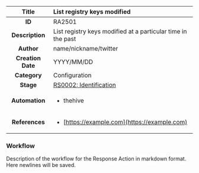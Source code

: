 | Title                       | List registry keys modified         |
|:---------------------------:|:--------------------|
| **ID**                      | RA2501            |
| **Description**             | List registry keys modified at a particular time in the past   |
| **Author**                  | name/nickname/twitter        |
| **Creation Date**           | YYYY/MM/DD |
| **Category**                | Configuration      |
| **Stage**                   |[RS0002: Identification](../Response_Stages/RS0002.md)| 
| **Automation** |<ul><li>thehive</li></ul>|
| **References** |<ul><li>[https://example.com](https://example.com)</li></ul>|

### Workflow

Description of the workflow for the Response Action in markdown format.  
Here newlines will be saved.  

